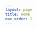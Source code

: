 ```yaml
---
layout: page
title: Home
nav_order: 1
---
```


<style>
@import 'https://fonts.googleapis.com/css?family=Roboto+Mono:100'

html,body; {
  font-family: 'Roboto Mono', monospace;
  background: #212121;
  height: 100%;
}
  

.container{
  height: 100%;
  width: 100%;
  justify-content: center;
  align-items: center;
  display: flex; 
}
  
.text{
  font-weight: 300;
  font-size: 40px;
}
  
</style>

<div class="container">
  <div class="text">
  <script src="/assets/js/typing-effect.js"></script>
  </div>
</div>

<br>
<br>

{: .warning }

> This site is undergoing construction, so some information may be incorrect.  
> For any questions, please contact me through [instagram](https://www.instagram.com/code_nasa/?hl=en)!

